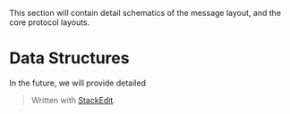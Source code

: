 This section will contain detail schematics of the message layout, and the core protocol layouts.

# Data Structures

In the future, we will provide detailed 



> Written with [StackEdit](https://stackedit.io/).
<!--stackedit_data:
eyJoaXN0b3J5IjpbLTE1NTQzNDk0ODgsLTY0NjMxNTQ4NSw0Mz
YxMzAyODYsNzMwOTk4MTE2XX0=
-->